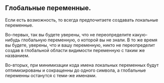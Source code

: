 ## Глобальные переменные.

Если есть возможность, то всегда предпочитаете создавать локальные переменные.

Во-первых, так вы будете уверены, что 
не переопределите какую-нибудь глобальную переменную, о которой вы не знали. В то же время вы будете, уверены, что и 
вашу переменную, никто не переопределит создав в глобальной области видимости переменную с таким же названием.

Во-вторых, при минимизации 
кода имена 
локальных переменных будут оптимизированы и сокращенны до одного символа, а глобальные переменны останутся с теми-же 
именами.
